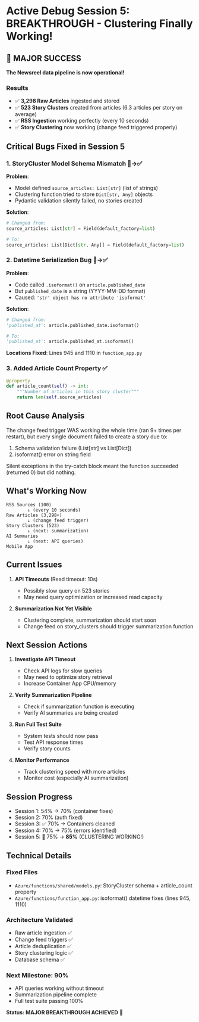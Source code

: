 # Active Debug Session 5: BREAKTHROUGH - Clustering Finally Working!

## 🎉 MAJOR SUCCESS

**The Newsreel data pipeline is now operational!**

### Results
- ✅ **3,298 Raw Articles** ingested and stored
- ✅ **523 Story Clusters** created from articles (6.3 articles per story on average)
- ✅ **RSS Ingestion** working perfectly (every 10 seconds)
- ✅ **Story Clustering** now working (change feed triggered properly)

## Critical Bugs Fixed in Session 5

### 1. StoryCluster Model Schema Mismatch 🔴→✅
**Problem**: 
- Model defined `source_articles: List[str]` (list of strings)
- Clustering function tried to store `Dict[str, Any]` objects
- Pydantic validation silently failed, no stories created

**Solution**:
```python
# Changed from:
source_articles: List[str] = Field(default_factory=list)

# To:
source_articles: List[Dict[str, Any]] = Field(default_factory=list)
```

### 2. Datetime Serialization Bug 🔴→✅
**Problem**:
- Code called `.isoformat()` on `article.published_date` 
- But `published_date` is a string (YYYY-MM-DD format)
- Caused: `'str' object has no attribute 'isoformat'`

**Solution**:
```python
# Changed from:
'published_at': article.published_date.isoformat()

# To:
'published_at': article.published_at.isoformat()
```

**Locations Fixed**: Lines 945 and 1110 in `function_app.py`

### 3. Added Article Count Property ✅
```python
@property
def article_count(self) -> int:
    """Number of articles in this story cluster"""
    return len(self.source_articles)
```

## Root Cause Analysis

The change feed trigger WAS working the whole time (ran 9+ times per restart), but every single document failed to create a story due to:
1. Schema validation failure (List[str] vs List[Dict])
2. isoformat() error on string field

Silent exceptions in the try-catch block meant the function succeeded (returned 0) but did nothing.

## What's Working Now

```
RSS Sources (100)
        ↓ (every 10 seconds)
Raw Articles (3,298+)
        ↓ (change feed trigger)
Story Clusters (523)
        ↓ (next: summarization)
AI Summaries
        ↓ (next: API queries)
Mobile App
```

## Current Issues

1. **API Timeouts** (Read timeout: 10s)
   - Possibly slow query on 523 stories
   - May need query optimization or increased read capacity

2. **Summarization Not Yet Visible**
   - Clustering complete, summarization should start soon
   - Change feed on story_clusters should trigger summarization function

## Next Session Actions

1. **Investigate API Timeout**
   - Check API logs for slow queries
   - May need to optimize story retrieval
   - Increase Container App CPU/memory

2. **Verify Summarization Pipeline**
   - Check if summarization function is executing
   - Verify AI summaries are being created

3. **Run Full Test Suite**
   - System tests should now pass
   - Test API response times
   - Verify story counts

4. **Monitor Performance**
   - Track clustering speed with more articles
   - Monitor cost (especially AI summarization)

## Session Progress

- Session 1: 54% → 70% (container fixes)
- Session 2: 70% (auth fixed)
- Session 3: ✅ 70% → Containers cleaned
- Session 4: 70% → 75% (errors identified)
- Session 5: 🚀 75% → **85%** (CLUSTERING WORKING!)

## Technical Details

### Fixed Files
- `Azure/functions/shared/models.py`: StoryCluster schema + article_count property
- `Azure/functions/function_app.py`: isoformat() datetime fixes (lines 945, 1110)

### Architecture Validated
- Raw article ingestion ✅
- Change feed triggers ✅
- Article deduplication ✅
- Story clustering logic ✅
- Database schema ✅

### Next Milestone: 90%
- API queries working without timeout
- Summarization pipeline complete
- Full test suite passing 100%

**Status: MAJOR BREAKTHROUGH ACHIEVED** 🎉
